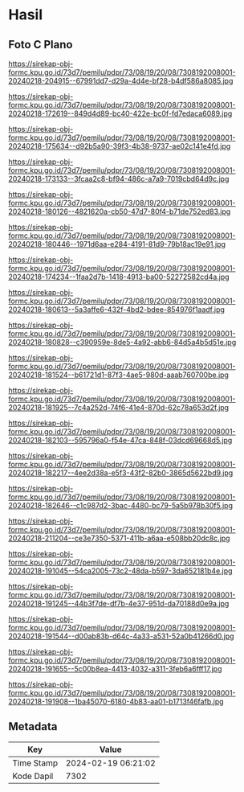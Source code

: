 # Hasil

## Foto C Plano

https://sirekap-obj-formc.kpu.go.id/73d7/pemilu/pdpr/73/08/19/20/08/7308192008001-20240218-204915--67991dd7-d29a-4d4e-bf28-b4df586a8085.jpg

https://sirekap-obj-formc.kpu.go.id/73d7/pemilu/pdpr/73/08/19/20/08/7308192008001-20240218-172619--849d4d89-bc40-422e-bc0f-fd7edaca6089.jpg

https://sirekap-obj-formc.kpu.go.id/73d7/pemilu/pdpr/73/08/19/20/08/7308192008001-20240218-175634--d92b5a90-39f3-4b38-9737-ae02c141e4fd.jpg

https://sirekap-obj-formc.kpu.go.id/73d7/pemilu/pdpr/73/08/19/20/08/7308192008001-20240218-173133--3fcaa2c8-bf94-486c-a7a9-7019cbd64d9c.jpg

https://sirekap-obj-formc.kpu.go.id/73d7/pemilu/pdpr/73/08/19/20/08/7308192008001-20240218-180126--4821620a-cb50-47d7-80f4-b71de752ed83.jpg

https://sirekap-obj-formc.kpu.go.id/73d7/pemilu/pdpr/73/08/19/20/08/7308192008001-20240218-180446--1971d6aa-e284-4191-81d9-79b18ac19e91.jpg

https://sirekap-obj-formc.kpu.go.id/73d7/pemilu/pdpr/73/08/19/20/08/7308192008001-20240218-174234--1faa2d7b-1418-4913-ba00-52272582cd4a.jpg

https://sirekap-obj-formc.kpu.go.id/73d7/pemilu/pdpr/73/08/19/20/08/7308192008001-20240218-180613--5a3affe6-432f-4bd2-bdee-854976f1aadf.jpg

https://sirekap-obj-formc.kpu.go.id/73d7/pemilu/pdpr/73/08/19/20/08/7308192008001-20240218-180828--c390959e-8de5-4a92-abb6-84d5a4b5d51e.jpg

https://sirekap-obj-formc.kpu.go.id/73d7/pemilu/pdpr/73/08/19/20/08/7308192008001-20240218-181524--b61721d1-87f3-4ae5-980d-aaab760700be.jpg

https://sirekap-obj-formc.kpu.go.id/73d7/pemilu/pdpr/73/08/19/20/08/7308192008001-20240218-181925--7c4a252d-74f6-41e4-870d-62c78a653d2f.jpg

https://sirekap-obj-formc.kpu.go.id/73d7/pemilu/pdpr/73/08/19/20/08/7308192008001-20240218-182103--595796a0-f54e-47ca-848f-03dcd69668d5.jpg

https://sirekap-obj-formc.kpu.go.id/73d7/pemilu/pdpr/73/08/19/20/08/7308192008001-20240218-182217--4ee2d38a-e5f3-43f2-82b0-3865d5622bd9.jpg

https://sirekap-obj-formc.kpu.go.id/73d7/pemilu/pdpr/73/08/19/20/08/7308192008001-20240218-182646--c1c987d2-3bac-4480-bc79-5a5b978b30f5.jpg

https://sirekap-obj-formc.kpu.go.id/73d7/pemilu/pdpr/73/08/19/20/08/7308192008001-20240218-211204--ce3e7350-5371-411b-a6aa-e508bb20dc8c.jpg

https://sirekap-obj-formc.kpu.go.id/73d7/pemilu/pdpr/73/08/19/20/08/7308192008001-20240218-191045--54ca2005-73c2-48da-b597-3da652181b4e.jpg

https://sirekap-obj-formc.kpu.go.id/73d7/pemilu/pdpr/73/08/19/20/08/7308192008001-20240218-191245--44b3f7de-df7b-4e37-951d-da70188d0e9a.jpg

https://sirekap-obj-formc.kpu.go.id/73d7/pemilu/pdpr/73/08/19/20/08/7308192008001-20240218-191544--d00ab83b-d64c-4a33-a531-52a0b41266d0.jpg

https://sirekap-obj-formc.kpu.go.id/73d7/pemilu/pdpr/73/08/19/20/08/7308192008001-20240218-191655--5c00b8ea-4413-4032-a311-3feb6a6fff17.jpg

https://sirekap-obj-formc.kpu.go.id/73d7/pemilu/pdpr/73/08/19/20/08/7308192008001-20240218-191908--1ba45070-6180-4b83-aa01-b1713f46fafb.jpg


## Metadata

| Key        | Value               |
| ---------- | ------------------- |
| Time Stamp | 2024-02-19 06:21:02 |
| Kode Dapil | 7302                |



